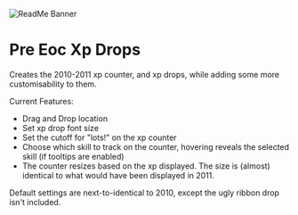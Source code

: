 ![ReadMe Banner](https://user-images.githubusercontent.com/84582696/119559024-6dd59e80-bda2-11eb-868b-6f9985ac605d.png)
# Pre Eoc Xp Drops

Creates the 2010-2011 xp counter, and xp drops, while adding some more customisability to them.

Current Features:

- Drag and Drop location
- Set xp drop font size
- Set the cutoff for "lots!" on the xp counter
- Choose which skill to track on the counter, hovering reveals the selected skill (if tooltips are enabled)
- The counter resizes based on the xp displayed. The size is (almost) identical to what would have been displayed in 2011.

Default settings are next-to-identical to 2010, except the ugly ribbon drop isn't included.
